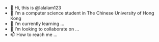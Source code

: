 - 👋 Hi, this is @lalalam123
- 👀 I’m a computer science student in The Chinese University of Hong Kong
- 🌱 I’m currently learning ...
- 💞️ I’m looking to collaborate on ...
- 📫 How to reach me ...

<!---
lalalam123/lalalam123 is a ✨ special ✨ repository because its `README.md` (this file) appears on your GitHub profile.
You can click the Preview link to take a look at your changes.
--->
